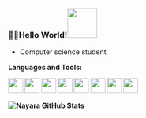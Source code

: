 ### 👋✨Hello World!<code><img height="60" src="https://media3.giphy.com/media/fGzLKP7KN4W81JePXZ/giphy.gif"></code>
- Computer science student 
<!--
**nayaranunes/nayaranunes** is a ✨ _special_ ✨ repository because its `README.md` (this file) appears on your GitHub profile.
-->

<p><strong>Languages and Tools:<p><strong>

<code><img height="30" src="https://cdn.iconscout.com/icon/free/png-256/java-23-225999.png"></code>
<code><img height="30" src="https://cdn.iconscout.com/icon/free/png-512/c-programming-569564.png"></code>
<code><img height="30" src="https://cdn.iconscout.com/icon/free/png-512/docker-226091.png"></code>
<code><img height="30" src="https://cdn.iconscout.com/icon/free/png-512/postgresql-5-569524.png"></code>
<code><img height="30" src="https://chocolatey.org/content/packageimages/vscode-spring-boot.1.19.0.png"></code>
<code><img height="30" src="https://docs.spring.io/spring/docs/current/spring-framework-reference/pdf/favicon.ico"></code>
<code><img height="30" src="https://cdn.iconscout.com/icon/free/png-256/github-170-1175028.png"></code>
<code><img height="30" src="https://cdn.iconscout.com/icon/free/png-256/intellij-idea-569199.png"></code>

![Nayara GitHub Stats](https://github-readme-stats.vercel.app/api?username=nayaranunes&show_icons=true)

